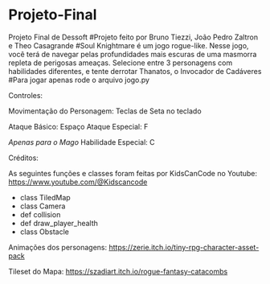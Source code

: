 # Projeto-Final
Projeto Final de Dessoft
#Projeto feito por Bruno Tiezzi, João Pedro Zaltron e Theo Casagrande
#Soul Knightmare é um jogo rogue-like. Nesse jogo, você terá de navegar pelas profundidades mais escuras de uma masmorra repleta de perigosas ameaças. Selecione entre 3 personagens com habilidades diferentes, e tente derrotar Thanatos, o Invocador de Cadáveres
#Para jogar apenas rode o arquivo jogo.py

Controles:

Movimentação do Personagem: Teclas de Seta no teclado

Ataque Básico: Espaço
Ataque Especial: F

*Apenas para o Mago*
Habilidade Especial: C




Créditos:


As seguintes funções e classes foram feitas por KidsCanCode no Youtube:
https://www.youtube.com/@Kidscancode
- class TiledMap
- class Camera
- def collision
- def draw_player_health
- class Obstacle

Animações dos personagens:
https://zerie.itch.io/tiny-rpg-character-asset-pack

Tileset do Mapa:
https://szadiart.itch.io/rogue-fantasy-catacombs




